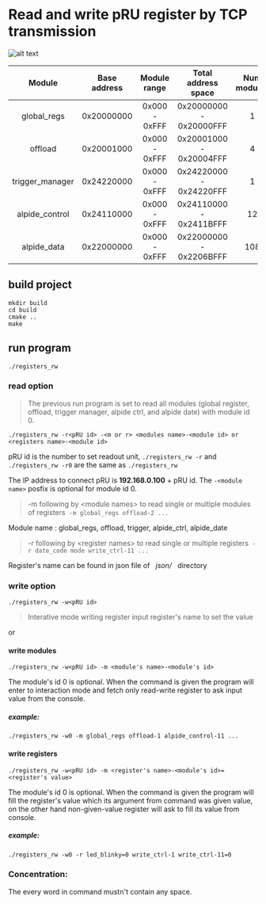 # Read and write pRU register by TCP transmission

![alt text](figure/800px-Bus_tree.png)

|         Module        | Base address  |  Module range |   Total address space     |     Num moduels   |   ID range    |
|:---------------------:|:-------------:|:-------------:|:-------------------------:|:-----------------:|:-------------:|
|   global_regs         |   0x20000000  | 0x000 - 0xFFF |  0x20000000 - 0x20000FFF  |       1           |       0       |
|   offload             |   0x20001000  | 0x000 - 0xFFF |  0x20001000 - 0x20004FFF  |       4           |     0 - 3     |
|   trigger_manager     |   0x24220000  | 0x000 - 0xFFF |  0x24220000 - 0x24220FFF  |       1           |       0       |
|   alpide_control      |   0x24110000  | 0x000 - 0xFFF |  0x24110000 - 0x2411BFFF  |       12          |     0 - 11    |
|   alpide_data         |   0x22000000  | 0x000 - 0xFFF |  0x22000000 - 0x2206BFFF  |       108         |     0 - 107   |

## build project
    mkdir build
    cd build
    cmake ..
    make

## run program
    ./registers_rw
### read option
> The previous run program is set to read all modules (global register, offload, trigger manager, alpide ctrl, 
> and alpide date) with module id 0.

    ./registers_rw -r<pRU id> -<m or r> <modules name>-<module id> or <registers name>-<module id>

pRU id is the number to set readout unit, 
`./registers_rw -r` and `./registers_rw -r0` are the same as `./registers_rw`

The IP address to connect pRU is **192.168.0.100** + pRU id.
The `-<module name>` posfix is optional for module id 0. 

> -m following by \<module names\> to read single or multiple modules of registers
&nbsp;`-m global_regs offload-2 ...`

Module name : global_regs, offload, trigger, alpide_ctrl, alpide_date

> -r following by \<register names\> to read single or multiple registers
&nbsp;`-r date_code mode write_ctrl-11 ...`

Register's name can be found in json file of &nbsp; *json/* &nbsp; directory

### write option

    ./registers_rw -w<pRU id> 

> Interative mode writing register input register's name to set the value

or
#### write modules

    ./registers_rw -w<pRU id> -m <module's name>-<module's id>
The module's id 0 is optional. When the command is given the program will enter to interaction mode and 
fetch only read-write register to ask input value from the console.

##### example:
    ./registers_rw -w0 -m global_regs offload-1 alpide_control-11 ...

#### write registers
    ./registers_rw -w<pRU id> -m <register's name>-<module's id>=<register's value>
The module's id 0 is optional. When the command is given the program will fill the register's value which
its argument from command was given value, on the other hand non-given-value register will ask to fill its
value from console.

##### example:
    ./registers_rw -w0 -r led_blinky=0 write_ctrl-1 write_ctrl-11=0

### Concentration:
The every word in command mustn't contain any space.
